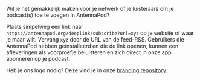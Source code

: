Wil je het gemakkelijk maken voor je netwerk of je luisteraars om je podcast(s)
toe te voegen in AntennaPod?

Plaats simpelweg een link naar
`https://antennapod.org/deeplink/subscribe?url=xyz` op je website of waar je
maar wilt. Vervang `xyz` door de URL van de feed-RSS. Gebruikers die AntennaPod
hebben geïnstalleerd en die de link openen, kunnen een afleveringen als
voorproefje beluisteren en zich direct in onze app abonneren op je podcast.

Heb je ons logo nodig? Deze vind je in onze [branding repository](https://github.com/AntennaPod/branding).
